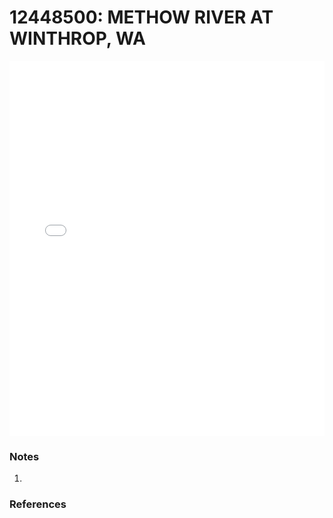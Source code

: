 # 12448500: METHOW RIVER AT WINTHROP, WA

<iframe src="/distribution_estimation/_static/stations/12448500_fdc.html" width="100%" height="600" frameborder="0"></iframe>

### Notes
1. 

### References

